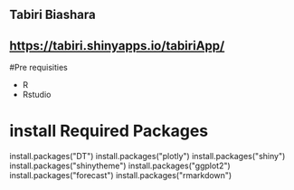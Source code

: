 ## Tabiri Biashara
## https://tabiri.shinyapps.io/tabiriApp/

#Pre requisities
- R
- Rstudio

# install Required Packages
install.packages("DT")
install.packages("plotly")
install.packages("shiny")
install.packages("shinytheme")
install.packages("ggplot2")
install.packages("forecast")
install.packages("rmarkdown")

